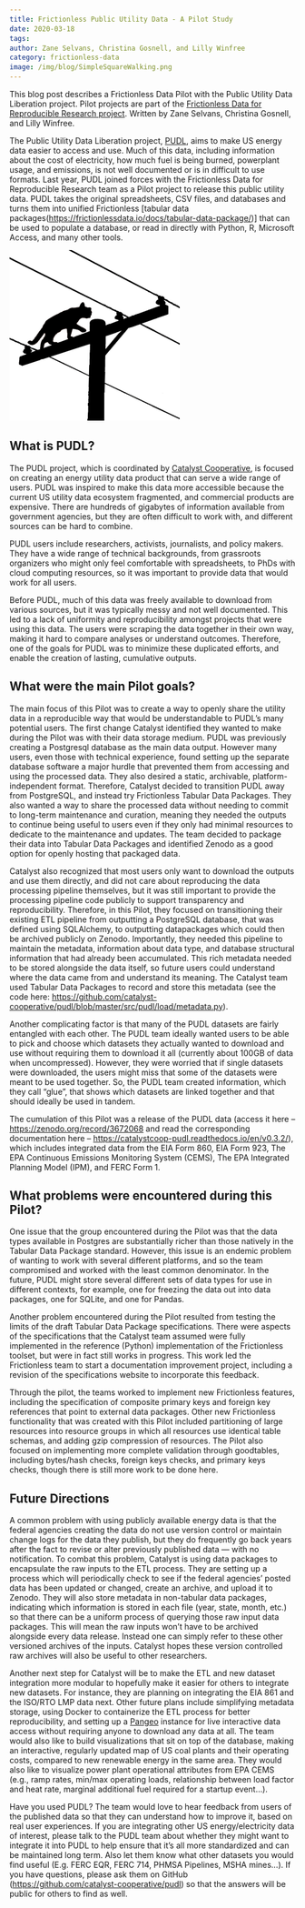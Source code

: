 ```yaml
---
title: Frictionless Public Utility Data - A Pilot Study
date: 2020-03-18
tags:
author: Zane Selvans, Christina Gosnell, and Lilly Winfree
category: frictionless-data
image: /img/blog/SimpleSquareWalking.png
---
```


This blog post describes a Frictionless Data Pilot with the Public Utility Data Liberation project. Pilot projects are part of the [Frictionless Data for Reproducible Research project](https://frictionlessdata.io/reproducible-research/). Written by Zane Selvans, Christina Gosnell, and Lilly Winfree.

<!-- more -->

The Public Utility Data Liberation project, [PUDL](https://catalyst.coop/pudl/), aims to make US energy data easier to access and use. Much of this data, including information about the cost of electricity, how much fuel is being burned, powerplant usage, and emissions, is not well documented or is in difficult to use formats. Last year, PUDL joined forces with the Frictionless Data for Reproducible Research team as a Pilot project to release this public utility data. PUDL takes the original spreadsheets, CSV files, and databases and turns them into unified Frictionless [tabular data packages(https://frictionlessdata.io/docs/tabular-data-package/)] that can be used to populate a database, or read in directly with Python, R, Microsoft Access, and many other tools.

![Catalyst Logo](./SimpleSquareWalking.png)

## What is PUDL?
The PUDL project, which is coordinated by [Catalyst Cooperative](https://catalyst.coop/pudl/), is focused on creating an energy utility data product that can serve a wide range of users. PUDL was inspired to make this data more accessible because the current US utility data ecosystem fragmented, and commercial products are expensive. There are hundreds of gigabytes of information available from government agencies, but they are often difficult to work with, and different sources can be hard to combine.

PUDL users include researchers, activists, journalists, and policy makers. They have a wide range of technical backgrounds, from grassroots organizers who might only feel comfortable with spreadsheets, to PhDs with cloud computing resources, so it was important to provide data that would work for all users.

Before PUDL, much of this data was freely available to download from various sources, but it was typically messy and not well documented. This led to a lack of uniformity and reproducibility amongst projects that were using this data. The users were scraping the data together in their own way, making it hard to compare analyses or understand outcomes. Therefore, one of the goals for PUDL was to minimize these duplicated efforts, and enable the creation of lasting, cumulative outputs.

## What were the main Pilot goals?
The main focus of this Pilot was to create a way to openly share the utility data in a reproducible way that would be understandable to PUDL’s many potential users. The first change Catalyst identified they wanted to make during the Pilot was with their data storage medium. PUDL was previously creating a Postgresql database as the main data output. However many users,  even those with technical experience, found setting up the separate database software a major hurdle that prevented them from accessing and using the processed data. They also desired a static, archivable, platform-independent format. Therefore, Catalyst decided to transition PUDL away from PostgreSQL, and instead try Frictionless Tabular Data Packages. They also wanted a way to share the processed data without needing to commit to long-term maintenance and curation, meaning they needed the outputs to continue being useful to users even if they only had minimal resources to dedicate to the maintenance and updates. The team decided to package their data into Tabular Data Packages and identified Zenodo as a good option for openly hosting that packaged data.

Catalyst also recognized that most users only want to download the outputs and use them directly, and did not care about reproducing the data processing pipeline themselves, but it was still important to provide the processing pipeline code publicly to support transparency and reproducibility. Therefore, in this Pilot, they focused on transitioning their existing ETL pipeline from outputting a PostgreSQL database, that was defined using SQLAlchemy, to outputting datapackages which could then be archived publicly on Zenodo. Importantly, they needed this pipeline to maintain the metadata, information about data type, and database structural information that had already been accumulated. This rich metadata needed to be stored alongside the data itself, so future users could understand where the data came from and understand its meaning. The Catalyst team used Tabular Data Packages to record and store this metadata (see the code here: https://github.com/catalyst-cooperative/pudl/blob/master/src/pudl/load/metadata.py).

Another complicating factor is that many of the PUDL datasets are fairly entangled with each other. The PUDL team ideally wanted users to be able to pick and choose which datasets they actually wanted to download and use without requiring them to download it all (currently about 100GB of data when uncompressed). However, they were worried that if single datasets were downloaded, the users might miss that some of the datasets were meant to be used together. So, the PUDL team created information, which they call “glue”,  that shows which datasets are linked together and that should ideally be used in tandem. 

The cumulation of this Pilot was a release of the PUDL data (access it here – https://zenodo.org/record/3672068 and read the corresponding documentation here – https://catalystcoop-pudl.readthedocs.io/en/v0.3.2/), which includes integrated data from the EIA Form 860, EIA Form 923, The EPA Continuous Emissions Monitoring System (CEMS), The EPA Integrated Planning Model (IPM), and FERC Form 1.

## What problems were encountered during this Pilot?
One issue that the group encountered during the Pilot was that the data types available in Postgres are substantially richer than those natively in the Tabular Data Package standard. However, this issue is an endemic problem of wanting to work with several different platforms, and so the team compromised and worked with the least common denominator.  In the future, PUDL might store several different sets of data types for use in different contexts, for example, one for freezing the data out into data packages, one for SQLite, and one for Pandas.

Another problem encountered during the Pilot resulted from testing the limits of the draft Tabular Data Package specifications. There were aspects of the specifications that the Catalyst team assumed were fully implemented in the reference (Python) implementation of the Frictionless toolset, but were in fact still works in progress. This work led the Frictionless team to start a documentation improvement project, including a revision of the specifications website to incorporate this feedback.

Through the pilot, the teams worked to implement new Frictionless features, including the specification of composite primary keys and foreign key references that point to external data packages. Other new Frictionless functionality that was created with this Pilot included partitioning of large resources into resource groups in which all resources use identical table schemas, and adding gzip compression of resources. The Pilot also focused on implementing more complete validation through goodtables, including bytes/hash checks, foreign keys checks, and primary keys checks, though there is still more work to be done here.

## Future Directions
A common problem with using publicly available energy data is that the federal agencies creating the data do not use version control or maintain change logs for the data they publish, but they do frequently go back years after the fact to revise or alter previously published data — with no notification. To combat this problem, Catalyst is using data packages to encapsulate the raw inputs to the ETL process. They are setting up a process which will periodically check to see if the federal agencies’ posted data has been updated or changed, create an archive, and upload it to Zenodo. They will also store metadata in non-tabular data packages, indicating which information is stored in each file (year, state, month, etc.) so that there can be a uniform process of querying those raw input data packages. This will mean the raw inputs won’t have to be archived alongside every data release. Instead one can simply refer to these other versioned archives of the inputs. Catalyst hopes these version controlled raw archives will also be useful to other researchers.

Another next step for Catalyst will be to make the ETL and new dataset integration more modular to hopefully make it easier for others to integrate new datasets. For instance, they are planning on integrating the EIA 861 and the ISO/RTO LMP data next. Other future plans include simplifying metadata storage, using Docker to containerize the ETL process for better reproducibility, and setting up a [Pangeo](https://pangeo.io/)  instance for live interactive data access without requiring anyone to download any data at all. The team would also like to build visualizations that sit on top of the database, making an interactive, regularly updated map of US coal plants and their operating costs, compared to new renewable energy in the same area. They would also like to visualize power plant operational attributes from EPA CEMS (e.g., ramp rates, min/max operating loads, relationship between load factor and heat rate, marginal additional fuel required for a startup event…).

Have you used PUDL? The team would love to hear feedback from users of the published data so that they can understand how to improve it, based on real user experiences. If you are integrating other US energy/electricity data of interest, please talk to the PUDL team about whether they might want to integrate it into PUDL to help ensure that it’s all more standardized and can be maintained long term. Also let them know what other datasets you would find useful (E.g. FERC EQR, FERC 714, PHMSA Pipelines, MSHA mines…).  If you have questions, please ask them on GitHub (https://github.com/catalyst-cooperative/pudl) so that the answers will be public for others to find as well.
